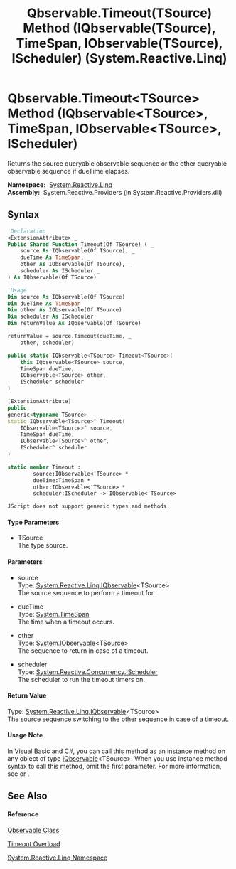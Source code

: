 ﻿---
title: Qbservable.Timeout(TSource) Method (IQbservable(TSource), TimeSpan, IObservable(TSource), IScheduler) (System.Reactive.Linq)
TOCTitle: Timeout(TSource) Method (IQbservable(TSource), TimeSpan, IObservable(TSource), IScheduler)
ms:assetid: M:System.Reactive.Linq.Qbservable.Timeout``1(System.Reactive.Linq.IQbservable{``0},System.TimeSpan,System.IObservable{``0},System.Reactive.Concurrency.IScheduler)
ms:mtpsurl: https://msdn.microsoft.com/en-us/library/Hh229801(v=VS.103)
ms:contentKeyID: 36069472
ms.date: 06/28/2011
mtps_version: v=VS.103
dev_langs:
- vb
- csharp
- c++
- fsharp
- jscript
---

# Qbservable.Timeout\<TSource\> Method (IQbservable\<TSource\>, TimeSpan, IObservable\<TSource\>, IScheduler)

Returns the source queryable observable sequence or the other queryable observable sequence if dueTime elapses.

**Namespace:**  [System.Reactive.Linq](hh211929\(v=vs.103\).md)  
**Assembly:**  System.Reactive.Providers (in System.Reactive.Providers.dll)

## Syntax

``` vb
'Declaration
<ExtensionAttribute> _
Public Shared Function Timeout(Of TSource) ( _
    source As IQbservable(Of TSource), _
    dueTime As TimeSpan, _
    other As IObservable(Of TSource), _
    scheduler As IScheduler _
) As IQbservable(Of TSource)
```

``` vb
'Usage
Dim source As IQbservable(Of TSource)
Dim dueTime As TimeSpan
Dim other As IObservable(Of TSource)
Dim scheduler As IScheduler
Dim returnValue As IQbservable(Of TSource)

returnValue = source.Timeout(dueTime, _
    other, scheduler)
```

``` csharp
public static IQbservable<TSource> Timeout<TSource>(
    this IQbservable<TSource> source,
    TimeSpan dueTime,
    IObservable<TSource> other,
    IScheduler scheduler
)
```

``` c++
[ExtensionAttribute]
public:
generic<typename TSource>
static IQbservable<TSource>^ Timeout(
    IQbservable<TSource>^ source, 
    TimeSpan dueTime, 
    IObservable<TSource>^ other, 
    IScheduler^ scheduler
)
```

``` fsharp
static member Timeout : 
        source:IQbservable<'TSource> * 
        dueTime:TimeSpan * 
        other:IObservable<'TSource> * 
        scheduler:IScheduler -> IQbservable<'TSource> 
```

``` jscript
JScript does not support generic types and methods.
```

#### Type Parameters

  - TSource  
    The type source.

#### Parameters

  - source  
    Type: [System.Reactive.Linq.IQbservable](hh229328\(v=vs.103\).md)\<TSource\>  
    The source sequence to perform a timeout for.  

<!-- end list -->

  - dueTime  
    Type: [System.TimeSpan](https://msdn.microsoft.com/en-us/library/269ew577)  
    The time when a timeout occurs.  

<!-- end list -->

  - other  
    Type: [System.IObservable](https://msdn.microsoft.com/en-us/library/Dd990377)\<TSource\>  
    The sequence to return in case of a timeout.  

<!-- end list -->

  - scheduler  
    Type: [System.Reactive.Concurrency.IScheduler](hh229149\(v=vs.103\).md)  
    The scheduler to run the timeout timers on.  

#### Return Value

Type: [System.Reactive.Linq.IQbservable](hh229328\(v=vs.103\).md)\<TSource\>  
The source sequence switching to the other sequence in case of a timeout.  

#### Usage Note

In Visual Basic and C\#, you can call this method as an instance method on any object of type [IQbservable](hh229328\(v=vs.103\).md)\<TSource\>. When you use instance method syntax to call this method, omit the first parameter. For more information, see [](https://msdn.microsoft.com/en-us/library/Bb384936) or [](https://msdn.microsoft.com/en-us/library/Bb383977).

## See Also

#### Reference

[Qbservable Class](hh211693\(v=vs.103\).md)

[Timeout Overload](hh229556\(v=vs.103\).md)

[System.Reactive.Linq Namespace](hh211929\(v=vs.103\).md)

